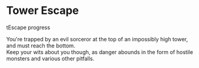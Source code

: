 # Tower Escape
tEscape progress

You're trapped by an evil sorceror at the top of an impossibly high tower, and must reach the bottom.  
Keep your wits about you though, as danger abounds in the form of hostile monsters and various other pitfalls.
